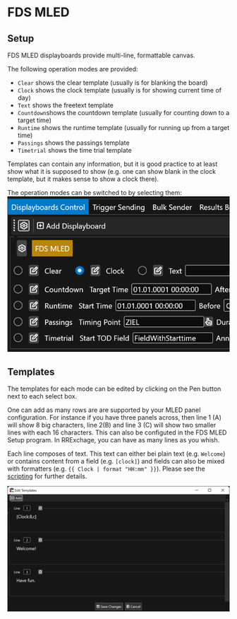 ﻿# FDS MLED

## Setup

FDS MLED displayboards provide multi-line, formattable canvas. 

The following operation modes are provided: 

* `Clear` shows the clear template (usually is for blanking the board)
* `Clock` shows the clock template (usually  is for showing current time of day)
* `Text` shows the freetext template 
* `Countdown`shows the countdown template (usually for counting down to a target time)
* `Runtime` shows the runtime template (usually for running up from a target time)
* `Passings` shows the passings template
* `Timetrial` shows the time trial template

Templates can contain any information, but it is good practice to at least show what it is supposed to show (e.g. one can show blank in the clock template, but it makes sense to show a clock there).

The operation modes can be switched to by selecting them: 
![Screenshot](../switchingmodes.png)

## Templates

The templates for each mode can be edited by clicking on the Pen button next to each select box. 

One can add as many rows are are supported by your MLED panel configuration. For instance if you have three panels across, then line 1 (A) will show 8 big characters, line 2(B) and line 3 (C) will show two smaller lines with each 16 characters. This can also be configuted in the FDS MLED Setup program. In RRExchage, you can have as many lines as you whish. 

Each line composes of text. This text can either bei plain text (e.g. `Welcome`) or contains content from a field (e.g. `[clock]`) and fields can also be mixed with formatters (e.g. `{{ Clock | format "HH:mm" }}`). Please see the [scripting](scripting.md) for further details.

![Screenshot](../edittemplate.png)

